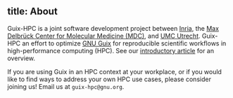 title: About
---

Guix-HPC is a joint software development project between
[Inria](https://www.inria.fr/en), the
[Max Delbrück Center for Molecular Medicine (MDC)](https://www.mdc-berlin.de/),
and [UMC Utrecht](http://www.umcutrecht.nl/en/-1).  Guix-HPC an effort
to optimize [GNU Guix](https://gnu.org/s/guix) for reproducible
scientific workflows in high-performance computing (HPC).  See our
[introductory article](/guix-hpc-debut.html) for an overview.

If you are using Guix in an HPC context at your workplace, or if you
would like to find ways to address your own HPC use cases, please
consider joining us!  Email us at `guix-hpc@gnu.org`.

